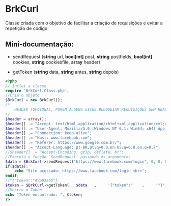 
# BrkCurl

Classe criada com o objetivo de facilitar a criação de requisições e evitar a repetição de código.


## Mini-documentação:

* sendRequest
    (**string** url, **bool[int]** post, **string** postfields, **bool[int]** cookies, **string** cookiesfile, **array** header)
    
* getToken
    (**string** data, **string** antes, **string** depois)
    
```php
<?php
// Inclui a classe
require 'BrkCurl.Class.php';
//Cria o objeto
$BrkCurl = new BrkCurl();
/*
    HEADER (OPCIONAL, PORÉM ALGUNS SITES BLOQUEIAM REQUISIÇÕES SEM HEADER)
*/
$header = array();
$header[] .= "Accept: text/html,application/xhtml+xml,application/xml;q=0.9,image/webp,image/apng,*/*;q=0.8";
$header[] .= "User-Agent: Mozilla/5.0 (Windows NT 6.1; Win64; x64) AppleWebKit/537.36 (KHTML, like Gecko) Chrome/66.0.3359.117 Safari/537.36";
$header[] .= "Connection: keep-alive";
$header[] .= "Host: www.facebook.com";
$header[] .= "Referer: https://www.google.com.br/";
$header[] .= "Accept-Language: pt-BR,pt;q=0.9,en-US;q=0.8,en;q=0.7";
//$header[] .= "Accept-Encoding: gzip, deflate, br";
//Executa a função 'SendRequest' passando os argumentos
$data = $BrkCurl->sendRequest("https://www.facebook.com/login", 0, 0, 0, 0, $header);
if($data):
    echo "Site acessado: https://www.facebook.com/login <br>";
endif;
//"{"token":"AVp93s6S"}
$token = $BrkCurl->getToken(   $data   ,     '{"token":"'   ,     '"}'    );
//Mostra o Token
echo "Token encontrado: ". $token;
?>
 ```

